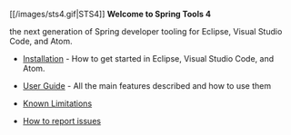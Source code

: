 [[/images/sts4.gif|STS4]] **Welcome to Spring Tools 4**

the next generation of Spring developer tooling for Eclipse, Visual Studio Code, and Atom.

* [Installation](https://github.com/spring-projects/sts4/wiki/Installation) - How to get started in Eclipse, Visual Studio Code, and Atom.

* [User Guide](https://github.com/spring-projects/sts4/wiki/User-Guide) - All the main features described and how to use them

* [Known Limitations](https://github.com/spring-projects/sts4/wiki/Known-Limitations)

* [How to report issues]()

